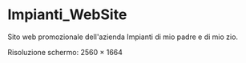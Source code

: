 # Impianti_WebSite
Sito web promozionale dell'azienda Impianti di mio padre e di mio zio.

Risoluzione schermo: 2560 × 1664

